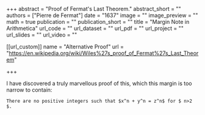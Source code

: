 +++
abstract = "Proof of Fermat's Last Theorem."
abstract_short = ""
authors = ["Pierre de Fermat"]
date = "1637"
image = ""
image_preview = ""
math = true
publication = ""
publication_short = ""
title = "Margin Note in Arithmetica"
url_code = ""
url_dataset = ""
url_pdf = ""
url_project = ""
url_slides = ""
url_video = ""

[[url_custom]]
name = "Alternative Proof"
url = "https://en.wikipedia.org/wiki/Wiles%27s_proof_of_Fermat%27s_Last_Theorem"

+++

I have discovered a truly marvellous proof of this, which this margin
is too narrow to contain:

    There are no positive integers such that $x^n + y^n = z^n$ for $ n>2 $.

